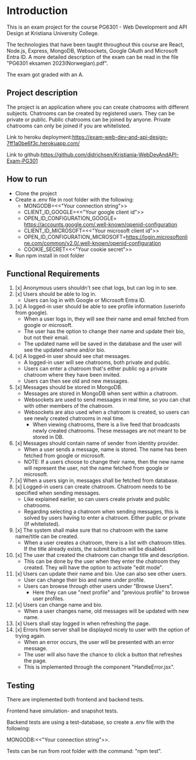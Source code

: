 # **Introduction**

This is an exam project for the course PG6301 - Web Development and API Design at Kristiana University College.

The technologies that have been taught throughout this course are React, Node.js, Express, MongoDB, Websockets, Google OAuth and Microsoft Entra ID.
A more detailed description of the exam can be read in the file "PG6301 eksamen 2023(Norwegian).pdf".

The exam got graded with an A.

## Project description

The project is an application where you can create chatrooms with different subjects. Chatrooms can be
created by registered users. They can be private or public. Public chatrooms can be joined by
anyone. Private chatrooms can only be joined if you are whitelisted.

Link to heroku deployment:https://exam-web-dev-and-api-design-7ff1a0be6f3c.herokuapp.com/

Link to github:https://github.com/didrichsen/Kristiania-WebDevAndAPI-Exam-PG301

## **How to run**

- Clone the project
- Create a .env file in root folder with the following:
  - MONGODB=<<"Your connection string">>
  - CLIENT_ID_GOOGLE=<<"Your google client id">>
  - OPEN_ID_CONFIGURATION_GOOGLE= https://accounts.google.com/.well-known/openid-configuration
  - CLIENT_ID_MICROSOFT=<<"Your microsoft client id">>
  - OPEN_ID_CONFIGURATION_MICROSOFT=https://login.microsoftonline.com/common/v2.0/.well-known/openid-configuration
  - COOKIE_SECRET=<<"Your cookie secret">>
- Run npm install in root folder

## **Functional Requirements**

1. [x] Anonymous users shouldn't see chat logs, but can log in to see.
2. [x] Users should be able to log in.
   - Users can log in with Google or Microsoft Entra ID.
3. [x] A logged-in user should be able to see profile information (userinfo from google).
   - When a user logs in, they will see their name and email fetched from google or microsoft.
   - The user has the option to change their name and update their bio, but not their email.
   - The updated name will be saved in the database and the user will see the updated name and/or bio.
4. [x] A logged-in user should see chat messages.
   - A logged-in user will see chatrooms, both private and public.
   - Users can enter a chatroom that's either public og a private chatroom where they have been invited.
   - Users can then see old and new messages.
5. [x] Messages should be stored in MongoDB.
   - Messages are stored in MongoDB when sent within a chatroom.
   - Websockets are used to send messages in real time, so you can chat with other members of the chatroom.
   - Websockets are also used when a chatroom is created, so users can see newly created chatrooms in real time.
     - When viewing chatrooms, there is a live feed that broadcasts newly created chatrooms. These messages are not meant to be stored in DB.
6. [x] Messages should contain name of sender from identity provider.
   - When a user sends a message, name is stored. The name has been fetched from google or microsoft.
   - NOTE: If a users choose to change their name, then the new name will represent the user, not the name fetched from google or microsoft.
7. [x] When a users sign in, messages shall be fetched from database.
8. [x] Logged-in users can create chatroom. Chatroom needs to be specified when sending messages.
   - Like explained earlier, so can users create private and public chatrooms.
   - Regarding selecting a chatroom when sending messages, this is solved by users having to enter a chatroom. Either public or private (If whitelisted).
9. [x] The system shall make sure that no chatroom with the same name/title can be created.
   - When a user creates a chatroom, there is a list with chatroom titles. If the title already exists, the submit button will be disabled.
10. [x] The user that created the chatroom can change title and description.
    - This can be done by the user when they enter the chatroom they created. They will have the option to activate "edit mode".
11. [x] Users can update their name and bio. Use can also see other users.
    - User can change their bio and name under profile.
    - Users can browse through other users under "Browse Users".
      - Here they can use "next profile" and "previous profile" to browse user profiles.
12. [x] Users can change name and bio.
    - When a user changes name, old messages will be updated with new name.
13. [x] Users shall stay logged in when refreshing the page.
14. [x] Errors from server shall be displayed nicely to user with the option of trying again.
    - When an error occurs, the user will be presented with an error message.
    - The user will also have the chance to click a button that refreshes the page.
    - This is implemented through the component "HandleError.jsx".

## **Testing**

There are implemented both frontend and backend tests.

Frontend have simulation- and snapshot tests.

Backend tests are using a test-database, so create a .env file with the following:

MONGODB:<<"Your connection string">>.

Tests can be run from root folder with the command: "npm test".
